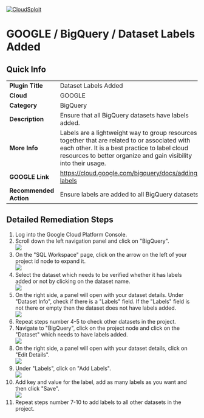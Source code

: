 [![CloudSploit](https://cloudsploit.com/img/logo-new-big-text-100.png "CloudSploit")](https://cloudsploit.com)

# GOOGLE / BigQuery / Dataset Labels Added

## Quick Info

| | |
|-|-|
| **Plugin Title** | Dataset Labels Added |
| **Cloud** | GOOGLE |
| **Category** | BigQuery |
| **Description** | Ensure that all BigQuery datasets have labels added. |
| **More Info** | Labels are a lightweight way to group resources together that are related to or associated with each other. It is a best practice to label cloud resources to better organize and gain visibility into their usage. |
| **GOOGLE Link** | https://cloud.google.com/bigquery/docs/adding-labels |
| **Recommended Action** | Ensure labels are added to all BigQuery datasets. |

## Detailed Remediation Steps
1. Log into the Google Cloud Platform Console.
2. Scroll down the left navigation panel and click on "BigQuery". </br> <img src="/resources/google/bigquery/dataset-labels-added/step2.png">
3. On the "SQL Workspace" page, click on the arrow on the left of your project id node to expand it.</br> <img src="/resources/google/bigquery/dataset-labels-added/step3.png"/>
4. Select the dataset which needs to be verified whether it has labels added or not by clicking on the dataset name.</br> <img src="/resources/google/bigquery/dataset-labels-added/step4.png"/>
5. On the right side, a panel will open with your dataset details. Under "Dataset Info", check if there is a "Labels" field. If the "Labels" field is not there or empty then the dataset does not have labels added.</br> <img src="/resources/google/bigquery/dataset-labels-added/step5.png"/>
6. Repeat steps number 4-5 to check other datasets in the project.</br>
7. Navigate to "BigQuery", click on the project node and click on the "Dataset" which needs to have labels added.</br> <img src="/resources/google/bigquery/dataset-labels-added/step7.png"/>
8. On the right side, a panel will open with your dataset details, click on "Edit Details".</br> <img src="/resources/google/bigquery/dataset-labels-added/step8.png"/>
9. Under "Labels", click on "Add Labels".</br> <img src="/resources/google/bigquery/dataset-labels-added/step9.png"/>
10. Add key and value for the label, add as many labels as you want and then click "Save".</br> <img src="/resources/google/bigquery/dataset-labels-added/step10.png"/>
11. Repeat steps number 7-10 to add labels to all other datasets in the project.</br>